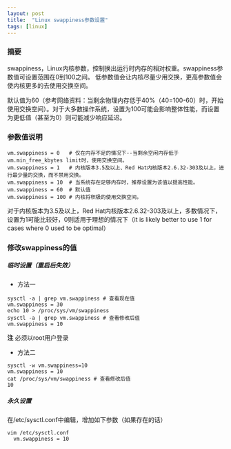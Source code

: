 ```yaml
---
layout: post
title:  "Linux swappiness参数设置"
tags: [linux]
---
```

### 摘要
swappiness，Linux内核参数，控制换出运行时内存的相对权重。swappiness参数值可设置范围在0到100之间。 低参数值会让内核尽量少用交换，更高参数值会使内核更多的去使用交换空间。
<!--excerpt-->
默认值为60（参考网络资料：当剩余物理内存低于40%（40=100-60）时，开始使用交换空间）。对于大多数操作系统，设置为100可能会影响整体性能，而设置为更低值（甚至为0）则可能减少响应延迟。
### 参数值说明
```shell
vm.swappiness = 0   # 仅在内存不足的情况下--当剩余空闲内存低于vm.min_free_kbytes limit时，使用交换空间。
vm.swappiness = 1   # 内核版本3.5及以上、Red Hat内核版本2.6.32-303及以上，进行最少量的交换，而不禁用交换。
vm.swappiness = 10  # 当系统存在足够内存时，推荐设置为该值以提高性能。
vm.swappiness = 60  # 默认值
vm.swappiness = 100 # 内核将积极的使用交换空间。
```
对于内核版本为3.5及以上，Red Hat内核版本2.6.32-303及以上，多数情况下，设置为1可能比较好，0则适用于理想的情况下（it is likely better to use 1 for cases where 0 used to be optimal）
### 修改swappiness的值
##### 临时设置（重启后失效）
- 方法一
```shell
sysctl -a | grep vm.swappiness # 查看现在值
vm.swappiness = 30
echo 10 > /proc/sys/vm/swappiness
sysctl -a | grep vm.swappiness # 查看修改后值
vm.swappiness = 10
```
**注** 必须以root用户登录
- 方法二
```shell
sysctl -w vm.swappiness=10
vm.swappiness = 10
cat /proc/sys/vm/swappiness # 查看修改后值
10
```

##### 永久设置
在/etc/sysctl.conf中编辑，增加如下参数（如果存在的话）
```shell
vim /etc/sysctl.conf
  vm.swappiness = 10
```
